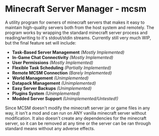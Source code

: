 # Minecraft Server Manager - mcsm
A utility program for owners of minecraft servers that makes it easy to maintain high-quality servers both from the host system and remotely.
The program works by wrapping the standard minecraft server process and reading/writing to it's stdout/stdin streams. 
Currently still very much WIP, but the final feature set will include:

- **Task-Based Server Management** *(Mostly Implemented)*
- **In-Game Chat Connectivity** *(Mostly Implemented)*
- **User Permissions** *(Mostly Implemented)*
- **Flexible Task Scheduling** *(Partially Implemented)*
- **Remote MCSM Connection** *(Barely Implemented)*
- **World Management** *(Unimplemented)*
- **Datapack Management** *(Unimplemented)*
- **Easy Server Backups** *(Unimplemented)*
- **Plugins System** *(Unimplemented)*
- **Modded Server Support** *(Unimplemented/Untested!)*

Since MCSM doesn't modify the minecraft server jar or game files in any way, it isn't a mod and can run on ANY vanilla minecraft server without modification.
It also doesn't create any dependencies for the minecraft server, so it can be removed at any time or the server can be ran through standard means without any adverse effects.
